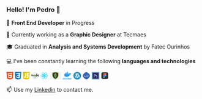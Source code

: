 ### Hello! I'm Pedro  👋

🌱 **Front End Developer** in Progress

🔭 Currently working as a **Graphic Designer** at Tecmaes

🎓 Graduated in **Analysis and Systems Development** by Fatec Ourinhos

💻 I've been constantly learning the following **languages and technologies**

<code><img height="20" src="https://github.com/pedrocamussi/pedrocamussi/blob/master/assets/html.png"></code>
<code><img height="20" src="https://github.com/pedrocamussi/pedrocamussi/blob/master/assets/css.png"></code>
<code><img height="20" src="https://github.com/pedrocamussi/pedrocamussi/blob/master/assets/javascript.png"></code>
<code><img height="20" src="https://github.com/pedrocamussi/pedrocamussi/blob/master/assets/nodejs.png"></code>
<code><img height="20" src="https://github.com/pedrocamussi/pedrocamussi/blob/master/assets/react.png"></code>
<code><img height="20" src="https://github.com/pedrocamussi/pedrocamussi/blob/master/assets/mongodb.png"></code>
<code><img height="20" src="https://github.com/pedrocamussi/pedrocamussi/blob/master/assets/docker.png"></code>
<code><img height="20" src="https://github.com/pedrocamussi/pedrocamussi/blob/master/assets/wordpress.png"></code>
<code><img height="20" src="https://github.com/pedrocamussi/pedrocamussi/blob/master/assets/mysql.png"></code>
<code><img height="20" src="https://github.com/pedrocamussi/pedrocamussi/blob/master/assets/photoshop.png"></code>
<code><img height="20" src="https://github.com/pedrocamussi/pedrocamussi/blob/master/assets/figma.png"></code>

📫 Use my [Linkedin](https://www.linkedin.com/in/pedro-h-c-953035122/) to contact me.
